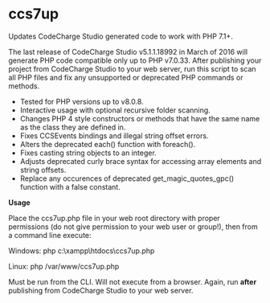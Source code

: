 # ccs7up
Updates CodeCharge Studio generated code to work with PHP 7.1+.

The last release of CodeCharge Studio v5.1.1.18992 in March of 2016 will generate PHP code compatible only up to PHP v7.0.33. After publishing your project from CodeCharge Studio to your web server, run this script to scan all PHP files and fix any unsupported or deprecated PHP commands or methods.

* Tested for PHP versions up to v8.0.8.
* Interactive usage with optional recursive folder scanning.
* Changes PHP 4 style constructors or methods that have the same name as the class they are defined in.
* Fixes CCSEvents bindings and illegal string offset errors.
* Alters the deprecated each() function with foreach().
* Fixes casting string objects to an integer.
* Adjusts deprecated curly brace syntax for accessing array elements and string offsets.
* Replace any occurences of deprecated get_magic_quotes_gpc() function with a false constant.

<strong>Usage</strong>

Place the ccs7up.php file in your web root directory with proper permissions (do not give permission to your web user or group!), then from a command line execute:

Windows: php c:\xampp\htdocs\ccs7up.php 

Linux: php /var/www/ccs7up.php


Must be run from the CLI. Will not execute from a browser. Again, run <strong>after</strong> publishing from CodeCharge Studio to your web server.
